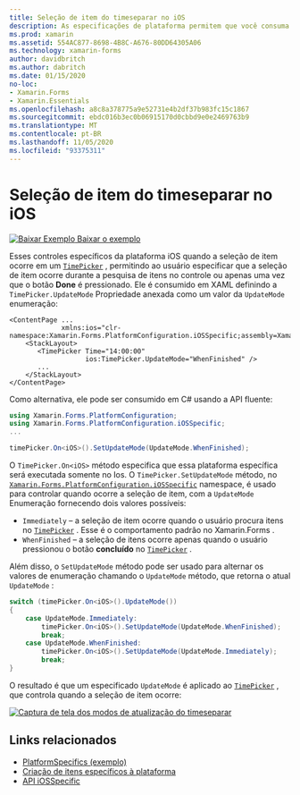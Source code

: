 ```yaml
---
title: Seleção de item do timeseparar no iOS
description: As especificações de plataforma permitem que você consuma a funcionalidade que só está disponível em uma plataforma específica, sem implementar renderizadores ou efeitos personalizados. Este artigo explica como consumir a plataforma do iOS específica que controla quando a seleção de itens ocorre em um timeseparar.
ms.prod: xamarin
ms.assetid: 554AC877-8698-4B8C-A676-80DD64305A06
ms.technology: xamarin-forms
author: davidbritch
ms.author: dabritch
ms.date: 01/15/2020
no-loc:
- Xamarin.Forms
- Xamarin.Essentials
ms.openlocfilehash: a8c8a378775a9e52731e4b2df37b983fc15c1867
ms.sourcegitcommit: ebdc016b3ec0b06915170d0cbbd9e0e2469763b9
ms.translationtype: MT
ms.contentlocale: pt-BR
ms.lasthandoff: 11/05/2020
ms.locfileid: "93375311"
---
```

# <a name="timepicker-item-selection-on-ios"></a>Seleção de item do timeseparar no iOS

[![Baixar Exemplo](~/media/shared/download.png) Baixar o exemplo](/samples/xamarin/xamarin-forms-samples/userinterface-platformspecifics)

Esses controles específicos da plataforma iOS quando a seleção de item ocorre em um [`TimePicker`](xref:Xamarin.Forms.TimePicker) , permitindo ao usuário especificar que a seleção de item ocorre durante a pesquisa de itens no controle ou apenas uma vez que o botão **Done** é pressionado. Ele é consumido em XAML definindo a `TimePicker.UpdateMode` Propriedade anexada como um valor da `UpdateMode` enumeração:

```xaml
<ContentPage ...
             xmlns:ios="clr-namespace:Xamarin.Forms.PlatformConfiguration.iOSSpecific;assembly=Xamarin.Forms.Core">
    <StackLayout>
       <TimePicker Time="14:00:00"
                   ios:TimePicker.UpdateMode="WhenFinished" />
       ...
    </StackLayout>
</ContentPage>
```

Como alternativa, ele pode ser consumido em C# usando a API fluente:

```csharp
using Xamarin.Forms.PlatformConfiguration;
using Xamarin.Forms.PlatformConfiguration.iOSSpecific;
...

timePicker.On<iOS>().SetUpdateMode(UpdateMode.WhenFinished);
```

O `TimePicker.On<iOS>` método especifica que essa plataforma específica será executada somente no Ios. O `TimePicker.SetUpdateMode` método, no [`Xamarin.Forms.PlatformConfiguration.iOSSpecific`](xref:Xamarin.Forms.PlatformConfiguration.iOSSpecific) namespace, é usado para controlar quando ocorre a seleção de item, com a `UpdateMode` Enumeração fornecendo dois valores possíveis:

- `Immediately` – a seleção de item ocorre quando o usuário procura itens no [`TimePicker`](xref:Xamarin.Forms.TimePicker) . Esse é o comportamento padrão no Xamarin.Forms .
- `WhenFinished` – a seleção de itens ocorre apenas quando o usuário pressionou o botão **concluído** no [`TimePicker`](xref:Xamarin.Forms.TimePicker) .

Além disso, o `SetUpdateMode` método pode ser usado para alternar os valores de enumeração chamando o `UpdateMode` método, que retorna o atual `UpdateMode` :

```csharp
switch (timePicker.On<iOS>().UpdateMode())
{
    case UpdateMode.Immediately:
        timePicker.On<iOS>().SetUpdateMode(UpdateMode.WhenFinished);
        break;
    case UpdateMode.WhenFinished:
        timePicker.On<iOS>().SetUpdateMode(UpdateMode.Immediately);
        break;
}
```

O resultado é que um especificado `UpdateMode` é aplicado ao [`TimePicker`](xref:Xamarin.Forms.TimePicker) , que controla quando a seleção de item ocorre:

[![Captura de tela dos modos de atualização do timeseparar](timepicker-selection-images/timepicker-updatemode.png "Platform-Specific UpdateMode do TimeSeparator")](timepicker-selection-images/timepicker-updatemode-large.png#lightbox "Platform-Specific UpdateMode do TimeSeparator")

## <a name="related-links"></a>Links relacionados

- [PlatformSpecifics (exemplo)](/samples/xamarin/xamarin-forms-samples/userinterface-platformspecifics)
- [Criação de itens específicos à plataforma](~/xamarin-forms/platform/platform-specifics/index.md#creating-platform-specifics)
- [API iOSSpecific](xref:Xamarin.Forms.PlatformConfiguration.iOSSpecific)